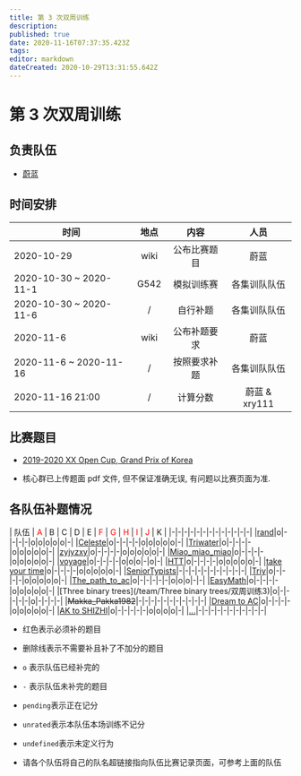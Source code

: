 ```yaml
---
title: 第 3 次双周训练
description: 
published: true
date: 2020-11-16T07:37:35.423Z
tags: 
editor: markdown
dateCreated: 2020-10-29T13:31:55.642Z
---
```


# 第 3 次双周训练

## 负责队伍

* [蔚蓝](/team/Celeste)

## 时间安排

| 时间 | 地点  | 内容 | 人员 |
|---|:-:|:-:|:-:|
| 2020-10-29 | wiki | 公布比赛题目 | 蔚蓝 |
| 2020-10-30 ~ 2020-11-1 | G542 | 模拟训练赛 | 各集训队队伍 |
| 2020-10-30 ~ 2020-11-6 | / | 自行补题 | 各集训队队伍 |
| 2020-11-6 | wiki | 公布补题要求 | 蔚蓝 |
| 2020-11-6 ~ 2020-11-16 | / | 按照要求补题 | 各集训队队伍 |
| 2020-11-16 21:00 | / | 计算分数 | 蔚蓝 & xry111 |

## 比赛题目

* [2019-2020 XX Open Cup, Grand Prix of Korea](https://codeforces.com/group/2l2uaz0vCx/contest/102391)

* 核心群已上传题面 pdf 文件, 但不保证准确无误, 有问题以比赛页面为准.

## 各队伍补题情况

| 队伍  | <font color="red">A</font> | B | C | D | E | <font color="red">F</font> | <font color="red">G</font> | <font color="red">H</font> | <font color="red">I</font> | <font color="red">J</font> | K |
|-|-|-|-|-|-|-|-|-|-|-|-|-|
|[rand](/team/rand/trainings/GYM-102391)|o|-|-|-|-|o|o|o|o|o|-|
|[Celeste](/team/Celeste/GYM-102391)|o|-|-|-|-|o|o|o|o|o|-|
|[Triwater](/team/Triwater/TrainingRecords/GrandPrixOfKorea)|o|-|-|-|-|o|o|o|o|o|-|
|[zyjyzxy](/team/zyjyzxy/GYM-102391)|o|-|-|-|-|o|o|o|o|o|-|
|[Miao_miao_miao](/team/Miao_miao_miao/双周训练3)|o|-|-|-|-|o|o|o|o|o|-|
|[voyage](/team/voyage/gym102391)|o|-|-|-|-|o|o|o|-|o|-|
|[HTT](/team/)|o|-|-|-|-|o|o|o|o|o|-|
|[take your time](/team/take-your-time/train-records/xx-open-cup)|o|-|-|-|-|o|o|o|o|o|-|
|[SeniorTypists](/team/)|-|-|-|-|-|-|-|-|-|-|-|
|[Triy](/team/Triy/双周训练3)|o|-|-|-|-|o|o|o|o|o|-|
|[The_path_to_ac](/team/)|o|-|-|-|-|-|o|o|o|-|-|
|[EasyMath](/team/EasyMath/%E8%AE%AD%E7%BB%83%E8%AE%B0%E5%BD%95/3)|o|-|-|-|-|o|o|o|o|o|-|
|[Three binary trees](/team/Three binary trees/双周训练3)|o|-|-|-|-|-|o|-|-|-|-|
|<del>Makka_Pakka1982</del>|-|-|-|-|-|-|-|-|-|-|-|
|[Dream to AC](/team/DreamToAc/训练记录/第三次双周训练)|o|-|-|-|-|o|o|o|o|o|-|
|[AK to SHIZHI](/team/AK-to-SHIZHI/3)|o|-|-|-|-|-|o|o|o|o|-|
|[...](/team/)|-|-|-|-|-|-|-|-|-|-|-|

* 红色表示必须补的题目
* 删除线表示不需要补且补了不加分的题目
* `o` 表示队伍已经补完的
* `-` 表示队伍未补完的题目
* `pending`表示正在记分
* `unrated`表示本队伍本场训练不记分
* `undefined`表示未定义行为

* 请各个队伍将自己的队名超链接指向队伍比赛记录页面，可参考上面的队伍
